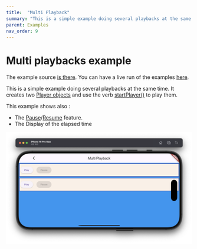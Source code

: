 ```yaml
---
title:  "Multi Playback"
summary: "This is a simple example doing several playbacks at the same time."
parent: Examples
nav_order: 9
---
```

# Multi playbacks example

The example source [is there](https://github.com/canardoux/flutter_sound/blob/master/example/lib/multi_playback/multi_playback.dart). You can have a live run of the examples [here](/live/index.html).

This is a simple example doing several playbacks at the same time.
It creates two [Player objects](/api/player/FlutterSoundPlayer-class.html) and use the verb [startPlayer()](/api/player/FlutterSoundPlayer/startPlayer.html) to play them.

This example shows also :
- The [Pause](/api/player/FlutterSoundPlayer/pausePlayer.html)/[Resume](/api/player/FlutterSoundPlayer/resumePlayer.html) feature.
- The Display of the elapsed time

![screen shot](ScreenShots/MultiPlayback.png)
